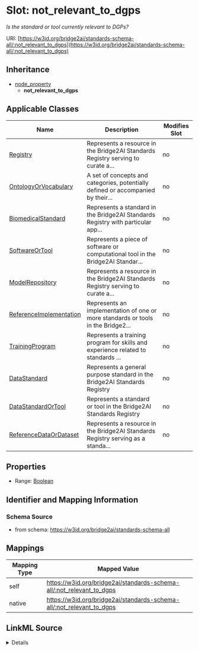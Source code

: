 

# Slot: not_relevant_to_dgps


_Is the standard or tool currently relevant to DGPs?_





URI: [https://w3id.org/bridge2ai/standards-schema-all/:not_relevant_to_dgps](https://w3id.org/bridge2ai/standards-schema-all/:not_relevant_to_dgps)




## Inheritance

* [node_property](node_property.md)
    * **not_relevant_to_dgps**






## Applicable Classes

| Name | Description | Modifies Slot |
| --- | --- | --- |
| [Registry](Registry.md) | Represents a resource in the Bridge2AI Standards Registry serving to curate a... |  no  |
| [OntologyOrVocabulary](OntologyOrVocabulary.md) | A set of concepts and categories, potentially defined or accompanied by their... |  no  |
| [BiomedicalStandard](BiomedicalStandard.md) | Represents a standard in the Bridge2AI Standards Registry with particular app... |  no  |
| [SoftwareOrTool](SoftwareOrTool.md) | Represents a piece of software or computational tool in the Bridge2AI Standar... |  no  |
| [ModelRepository](ModelRepository.md) | Represents a resource in the Bridge2AI Standards Registry serving to curate a... |  no  |
| [ReferenceImplementation](ReferenceImplementation.md) | Represents an implementation of one or more standards or tools in the Bridge2... |  no  |
| [TrainingProgram](TrainingProgram.md) | Represents a training program for skills and experience related to standards ... |  no  |
| [DataStandard](DataStandard.md) | Represents a general purpose standard in the Bridge2AI Standards Registry |  no  |
| [DataStandardOrTool](DataStandardOrTool.md) | Represents a standard or tool in the Bridge2AI Standards Registry |  no  |
| [ReferenceDataOrDataset](ReferenceDataOrDataset.md) | Represents a resource in the Bridge2AI Standards Registry serving as a standa... |  no  |







## Properties

* Range: [Boolean](Boolean.md)





## Identifier and Mapping Information







### Schema Source


* from schema: https://w3id.org/bridge2ai/standards-schema-all




## Mappings

| Mapping Type | Mapped Value |
| ---  | ---  |
| self | https://w3id.org/bridge2ai/standards-schema-all/:not_relevant_to_dgps |
| native | https://w3id.org/bridge2ai/standards-schema-all/:not_relevant_to_dgps |




## LinkML Source

<details>
```yaml
name: not_relevant_to_dgps
description: Is the standard or tool currently relevant to DGPs?
from_schema: https://w3id.org/bridge2ai/standards-schema-all
rank: 1000
is_a: node_property
domain: NamedThing
alias: not_relevant_to_dgps
domain_of:
- DataStandardOrTool
range: boolean

```
</details>